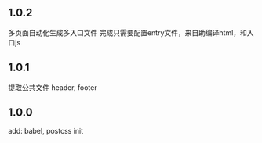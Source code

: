 ## 1.0.2
多页面自动化生成多入口文件
完成只需要配置entry文件，来自助编译html，和入口js

## 1.0.1
提取公共文件
header, footer

## 1.0.0
add: babel, postcss
init